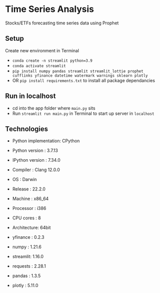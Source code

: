 # Time Series Analysis
Stocks/ETFs forecasting time series data using Prophet

## Setup
Create new environment in Terminal
- `conda create -n streamlit python=3.9`
- `conda activate streamlit`
- `pip install numpy pandas streamlit streamlit_lottie prophet cufflinks yfinance datetime watermark warnings sklearn plotly`
- OR `pip install requirements.txt` to install all package dependancies


## Run in localhost
- cd into the app folder where `main.py` sits
- Run `streamlit run main.py` in Terminal to start up server in `localhost`


## Technologies
- Python implementation: CPython
- Python version       : 3.7.13
- IPython version      : 7.34.0

- Compiler    : Clang 12.0.0 
- OS          : Darwin
- Release     : 22.2.0
- Machine     : x86_64
- Processor   : i386
- CPU cores   : 8
- Architecture: 64bit

- yfinance : 0.2.3
- numpy    : 1.21.6
- streamlit: 1.16.0
- requests : 2.28.1
- pandas   : 1.3.5
- plotly   : 5.11.0